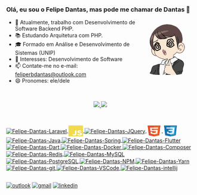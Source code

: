### Olá, eu sou o Felipe Dantas, mas pode me chamar de Dantas 👋

<img align="right" alt="Felipe-Dantas-pic" height="150" style="border-radius:50px;" src="profile.png">

- 🔭 Atualmente, trabalho com Desenvolvimento de Software Backend PHP.
- 📚 Estudando Arquitetura com PHP.
- 🎓 Formado em Análise e Desenvolvimento de Sistemas (UNIP)
- 🌱 Interesses: Desenvolvimento de Software
- 📫 Contate-me no e-mail: feliperbdantas@outlook.com
- 😄 Pronomes: ele/dele

##

<br>

<div align="center">
  <a href="https://github.com/FelipeRBDantas">
  <img height="180em" src="https://github-readme-stats.vercel.app/api?username=FelipeRBDantas&show_icons=true&theme=dracula&include_all_commits=true&count_private=true"/>
  <img height="180em" src="https://github-readme-stats.vercel.app/api/top-langs/?username=FelipeRBDantas&layout=compact&langs_count=7&theme=dracula"/>
</div>
  
##

<div style="display: inline_block"><br>
  <img align="center" alt="Felipe-Dantas-Laravel" height="30" width="40" src="https://cdn.jsdelivr.net/gh/devicons/devicon/icons/laravel/laravel-plain.svg" />
  <img align="center" alt="Felipe-Dantas-JS" height="30" width="40" src="https://raw.githubusercontent.com/devicons/devicon/master/icons/javascript/javascript-plain.svg">
  <img align="center" alt="Felipe-Dantas-JQuery" height="30" width="40" src="https://cdn.jsdelivr.net/gh/devicons/devicon/icons/jquery/jquery-original.svg" />
  <img align="center" alt="Felipe-Dantas-HTML" height="30" width="40" src="https://raw.githubusercontent.com/devicons/devicon/master/icons/html5/html5-original.svg">
  <img align="center" alt="Felipe-Dantas-CSS" height="30" width="40" src="https://raw.githubusercontent.com/devicons/devicon/master/icons/css3/css3-original.svg">
  <img align="center" alt="Felipe-Dantas-Java" height="30" width="40" src="https://cdn.jsdelivr.net/gh/devicons/devicon/icons/java/java-original.svg" />
  <img align="center" alt="Felipe-Dantas-Spring" height="30" width="40" src="https://cdn.jsdelivr.net/gh/devicons/devicon/icons/spring/spring-original.svg" />
  <img align="center" alt="Felipe-Dantas-Flutter" height="30" width="40" src="https://cdn.jsdelivr.net/gh/devicons/devicon/icons/flutter/flutter-original.svg" />
  <img align="center" alt="Felipe-Dantas-Dart" height="30" width="40" src="https://cdn.jsdelivr.net/gh/devicons/devicon/icons/dart/dart-original.svg" />
  <img align="center" alt="Felipe-Dantas-Docker" height="30" width="40" src="https://cdn.jsdelivr.net/gh/devicons/devicon/icons/docker/docker-original.svg" />
  <img align="center" alt="Felipe-Dantas-Composer" height="30" width="40" src="https://cdn.jsdelivr.net/gh/devicons/devicon/icons/composer/composer-original.svg" />
  <img align="center" alt="Felipe-Dantas-Redis" height="30" width="40" src="https://cdn.jsdelivr.net/gh/devicons/devicon/icons/redis/redis-original.svg" />
  <img align="center" alt="Felipe-Dantas-MySQL" height="30" width="40" src="https://cdn.jsdelivr.net/gh/devicons/devicon/icons/mysql/mysql-original.svg" />
  <img align="center" alt="Felipe-Dantas-PostgreSQL" height="30" width="40" src="https://cdn.jsdelivr.net/gh/devicons/devicon/icons/postgresql/postgresql-original.svg" />
  <img align="center" alt="Felipe-Dantas-NPM" height="30" width="40" src="https://cdn.jsdelivr.net/gh/devicons/devicon/icons/npm/npm-original-wordmark.svg" />
  <img align="center" alt="Felipe-Dantas-Yarn" height="30" width="40" src="https://cdn.jsdelivr.net/gh/devicons/devicon/icons/yarn/yarn-original.svg" />
  <img align="center" alt="Felipe-Dantas-git" height="30" width="40" src="https://cdn.jsdelivr.net/gh/devicons/devicon/icons/git/git-original.svg" />
  <img align="center" alt="Felipe-Dantas-VSCode" height="30" width="40" src="https://cdn.jsdelivr.net/gh/devicons/devicon/icons/vscode/vscode-original.svg" />
  <img align="center" alt="Felipe-Dantas-intellij" height="30" width="40" src="https://cdn.jsdelivr.net/gh/devicons/devicon/icons/intellij/intellij-original.svg" />
</div>
</div>
  
##
  
<div> 
  <a href="mailto:feliperbdantas@outlook.com" target="_blank"><img alt="outlook" src="https://img.shields.io/badge/Microsoft_Outlook-0078D4?style=for-the-badge&logo=microsoft-outlook&logoColor=white"></a>
  <a href = "mailto:feliperbdantas@gmail.com" target="_blank"><img alt="gmail" src="https://img.shields.io/badge/-Gmail-%23333?style=for-the-badge&logo=gmail&logoColor=white"></a>
  <a href="https://www.linkedin.com/in/felipe-dantas0101" target="_blank"><img alt="linkedin" src="https://img.shields.io/badge/-LinkedIn-%230077B5?style=for-the-badge&logo=linkedin&logoColor=white"></a> 
</div>
